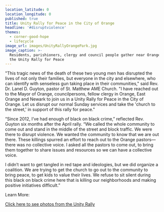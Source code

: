 ```yaml
---
location_latitude: 0
location_longitude: 0
published: true
title: Unity Rally for Peace in the City of Orange
headline: '#disruptviolence'
themes:
  - corner-good-hope
  - lifecycle
image_url: images/UnityRallyOrangePark.jpg
image_caption: >-
  Residents, parishioners, clergy and council people gather near Orange Park for
  the Unity Rally for Peace
---
```

"This tragic news of the death of these two young men has disrupted the lives of not only their families, but everyone in the city and elsewhere, who can identify with senseless gun taking place in their communities," said Rev. Dr. Lanel D. Guyton, pastor of St. Matthew AME Church. "I have reached out to the Mayor of Orange, councilpersons, fellow clergy in Orange, East Orange and Newark to join us in a Unity Rally for Peace in the City of Orange. Let us disrupt our normal Sunday services and take the 'church to the street,' in support of this rally for peace."  

“Since 2012, I’ve had enough of black on black crime,” reflected Rev. Guyton six months after the April rally. “We called the whole community to come out and stand in the middle of the street and block traffic. We were there to disrupt violence. We wanted the community to know that we are out there. These killings spurred an effort to reach out to the Orange pastors—there was no collective voice. I asked all the pastors to come out, to bring them together to share issues and resources so we can have a collective voice.  

I didn’t want to get tangled in red tape and ideologies, but we did organize a coalition. We are trying to get the church to go out to the community to bring peace, to get kids to value their lives. We refuse to sit silent during this black on black crime here that is killing our neighborhoods and making positive initiatives difficult.”  

Learn More:  

[Click here to see photos from the Unity Rally](http://imgur.com/a/8Gs3M)
